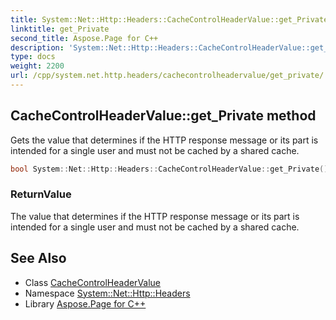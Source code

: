 ```yaml
---
title: System::Net::Http::Headers::CacheControlHeaderValue::get_Private method
linktitle: get_Private
second_title: Aspose.Page for C++
description: 'System::Net::Http::Headers::CacheControlHeaderValue::get_Private method. Gets the value that determines if the HTTP response message or its part is intended for a single user and must not be cached by a shared cache in C++.'
type: docs
weight: 2200
url: /cpp/system.net.http.headers/cachecontrolheadervalue/get_private/
---
```

## CacheControlHeaderValue::get_Private method


Gets the value that determines if the HTTP response message or its part is intended for a single user and must not be cached by a shared cache.

```cpp
bool System::Net::Http::Headers::CacheControlHeaderValue::get_Private()
```


### ReturnValue

The value that determines if the HTTP response message or its part is intended for a single user and must not be cached by a shared cache.

## See Also

* Class [CacheControlHeaderValue](../)
* Namespace [System::Net::Http::Headers](../../)
* Library [Aspose.Page for C++](../../../)
